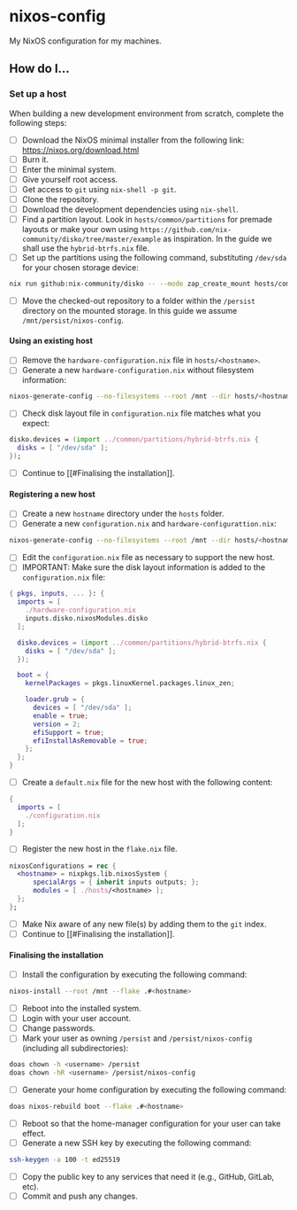 # nixos-config

My NixOS configuration for my machines.

## How do I...
### Set up a host

When building a new development environment from scratch, complete the following steps:

 - [ ] Download the NixOS minimal installer from the following link:
       https://nixos.org/download.html
 - [ ] Burn it.
 - [ ] Enter the minimal system.
 - [ ] Give yourself root access.
 - [ ] Get access to `git` using `nix-shell -p git`.
 - [ ] Clone the repository.
 - [ ] Download the development dependencies using `nix-shell`.
 - [ ] Find a partition layout. Look in `hosts/common/partitions` for premade layouts or make your own using `https://github.com/nix-community/disko/tree/master/example` as inspiration. In the guide we shall use the `hybrid-btrfs.nix` file.
 - [ ] Set up the partitions using the following command, substituting `/dev/sda` for your chosen storage device:

```bash
nix run github:nix-community/disko -- --mode zap_create_mount hosts/common/partitions/hybrid-btrfs.nix --arg disks '[ "/dev/sda" ]'
```

 - [ ] Move the checked-out repository to a folder within the `/persist` directory on the mounted storage. In this guide we assume `/mnt/persist/nixos-config`.

#### Using an existing host

 - [ ] Remove the `hardware-configuration.nix` file in `hosts/<hostname>`.
 - [ ] Generate a new `hardware-configuration.nix` without filesystem information:

```bash
nixos-generate-config --no-filesystems --root /mnt --dir hosts/<hostname>
```

 - [ ] Check disk layout file in `configuration.nix` file matches what you expect:

```nix
disko.devices = (import ../common/partitions/hybrid-btrfs.nix {
  disks = [ "/dev/sda" ];
});
```

 - [ ] Continue to [[#Finalising the installation]].

#### Registering a new host

 - [ ] Create a new `hostname` directory under the `hosts` folder.
 - [ ] Generate a new `configuration.nix` and `hardware-configurattion.nix`:

```bash
nixos-generate-config --no-filesystems --root /mnt --dir hosts/<hostname>
```

 - [ ] Edit the `configuration.nix` file as necessary to support the new host.
 - [ ] IMPORTANT: Make sure the disk layout information is added to the `configuration.nix` file:

```nix
{ pkgs, inputs, ... }: {
  imports = [
    ./hardware-configuration.nix
    inputs.disko.nixosModules.disko
  ];

  disko.devices = (import ../common/partitions/hybrid-btrfs.nix {
    disks = [ "/dev/sda" ];
  });

  boot = {
    kernelPackages = pkgs.linuxKernel.packages.linux_zen;

    loader.grub = {
      devices = [ "/dev/sda" ];
      enable = true;
      version = 2;
      efiSupport = true;
      efiInstallAsRemovable = true;
    };
  };
}
```

 - [ ] Create a `default.nix` file for the new host with the following content:

```nix
{
  imports = [
    ./configuration.nix
  ];
}
```

 - [ ] Register the new host in the `flake.nix` file.

```nix
nixosConfigurations = rec {
  <hostname> = nixpkgs.lib.nixosSystem {
	  specialArgs = { inherit inputs outputs; };
	  modules = [ ./hosts/<hostname> ];
  };
};
```

 - [ ] Make Nix aware of any new file(s) by adding them to the `git` index.
 - [ ] Continue to [[#Finalising the installation]].

#### Finalising the installation

 - [ ] Install the configuration by executing the following command:

```bash
nixos-install --root /mnt --flake .#<hostname>
```

 - [ ] Reboot into the installed system.
 - [ ] Login with your user account.
 - [ ] Change passwords.
 - [ ] Mark your user as owning `/persist` and `/persist/nixos-config` (including all subdirectories):

```bash
doas chown -h <username> /persist
doas chown -hR <username> /persist/nixos-config
```

 - [ ] Generate your home configuration by executing the following command:

```bash
doas nixos-rebuild boot --flake .#<hostname>
```

 - [ ] Reboot so that the home-manager configuration for your user can take effect.
 - [ ] Generate a new SSH key by executing the following command:

```bash
ssh-keygen -a 100 -t ed25519
```

 - [ ] Copy the public key to any services that need it (e.g., GitHub, GitLab, etc).
 - [ ] Commit and push any changes.
